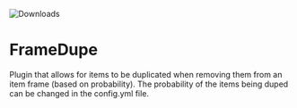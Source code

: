 ![Downloads](https://img.shields.io/github/downloads/notlightbeat/framedupe/total.svg)

# FrameDupe
Plugin that allows for items to be duplicated when removing them from an item frame (based on probability).
The probability of the items being duped can be changed in the config.yml file.

